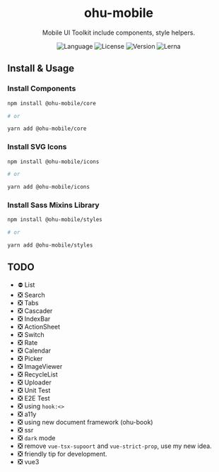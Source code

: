 <p><h1 align="center">ohu-mobile</h1></p>
<p align="center">Mobile UI Toolkit include components, style helpers.</p>
<p align="center">
    <img src="https://img.shields.io/github/languages/top/jeffwcx/ohu-mobile?style=for-the-badge" alt="Language" />
    <img src="https://img.shields.io/github/license/jeffwcx/ohu-mobile?style=for-the-badge" alt="License" />
    <img src="https://img.shields.io/npm/v/@ohu-mobile/core?style=for-the-badge" alt="Version" />
    <img src="https://img.shields.io/github/lerna-json/v/jeffwcx/ohu-mobile?style=for-the-badge" alt="Lerna" />
</p>


## Install & Usage

### Install Components

```bash
npm install @ohu-mobile/core

# or

yarn add @ohu-mobile/core
```

### Install SVG Icons

```bash
npm install @ohu-mobile/icons

# or

yarn add @ohu-mobile/icons
```


### Install Sass Mixins Library

```bash
npm install @ohu-mobile/styles

# or

yarn add @ohu-mobile/styles
```


## TODO

+ ⛔️ List
+ ❎ Search
+ ❎ Tabs
+ ❎ Cascader
+ ❎ IndexBar
+ ❎ ActionSheet
+ ❎ Switch
+ ❎ Rate
+ ❎ Calendar
+ ❎ Picker
+ ❎ ImageViewer
+ ❎ RecycleList
+ ❎ Uploader
+ ❎ Unit Test
+ ❎ E2E Test
+ ❎ using `hook:<>`
+ ❎ a11y
+ ❎ using new document framework (ohu-book)
+ ❎ ssr
+ ❎ `dark` mode
+ ❎ remove `vue-tsx-supoort` and `vue-strict-prop`, use my new idea.
+ ❎ friendly tip for development.
+ ❎ vue3
